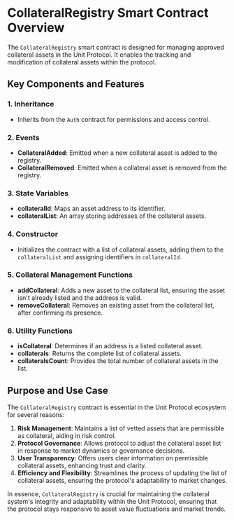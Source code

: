 # CollateralRegistry Smart Contract Overview

The `CollateralRegistry` smart contract is designed for managing approved collateral assets in the Unit Protocol. It enables the tracking and modification of collateral assets within the protocol.

## Key Components and Features

### 1. Inheritance
- Inherits from the `Auth` contract for permissions and access control.

### 2. Events
- **CollateralAdded**: Emitted when a new collateral asset is added to the registry.
- **CollateralRemoved**: Emitted when a collateral asset is removed from the registry.

### 3. State Variables
- **collateralId**: Maps an asset address to its identifier.
- **collateralList**: An array storing addresses of the collateral assets.

### 4. Constructor
- Initializes the contract with a list of collateral assets, adding them to the `collateralList` and assigning identifiers in `collateralId`.

### 5. Collateral Management Functions
- **addCollateral**: Adds a new asset to the collateral list, ensuring the asset isn't already listed and the address is valid.
- **removeCollateral**: Removes an existing asset from the collateral list, after confirming its presence.

### 6. Utility Functions
- **isCollateral**: Determines if an address is a listed collateral asset.
- **collaterals**: Returns the complete list of collateral assets.
- **collateralsCount**: Provides the total number of collateral assets in the list.

## Purpose and Use Case

The `CollateralRegistry` contract is essential in the Unit Protocol ecosystem for several reasons:

1. **Risk Management**: Maintains a list of vetted assets that are permissible as collateral, aiding in risk control.
2. **Protocol Governance**: Allows protocol to adjust the collateral asset list in response to market dynamics or governance decisions.
3. **User Transparency**: Offers users clear information on permissible collateral assets, enhancing trust and clarity.
4. **Efficiency and Flexibility**: Streamlines the process of updating the list of collateral assets, ensuring the protocol's adaptability to market changes.

In essence, `CollateralRegistry` is crucial for maintaining the collateral system's integrity and adaptability within the Unit Protocol, ensuring that the protocol stays responsive to asset value fluctuations and market trends.
